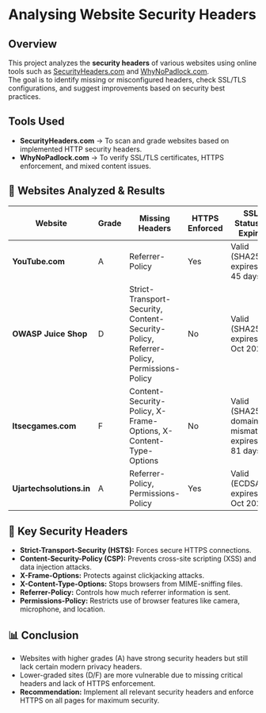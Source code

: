 # Analysing Website Security Headers

## Overview
This project analyzes the **security headers** of various websites using online tools such as [SecurityHeaders.com](https://securityheaders.com/) and [WhyNoPadlock.com](https://www.whynopadlock.com/).  
The goal is to identify missing or misconfigured headers, check SSL/TLS configurations, and suggest improvements based on security best practices.

## Tools Used
- **SecurityHeaders.com** → To scan and grade websites based on implemented HTTP security headers.  
- **WhyNoPadlock.com** → To verify SSL/TLS certificates, HTTPS enforcement, and mixed content issues.

## 🧪 Websites Analyzed & Results

| Website                | Grade | Missing Headers                                                                 | HTTPS Enforced | SSL Status & Expiry         |
|------------------------|-------|---------------------------------------------------------------------------------|----------------|-----------------------------|
| **YouTube.com**        | A     | Referrer-Policy                                                                 | Yes            | Valid (SHA256), expires in 45 days |
| **OWASP Juice Shop**   | D     | Strict-Transport-Security, Content-Security-Policy, Referrer-Policy, Permissions-Policy | No     | Valid (SHA256), expires 15 Oct 2025 |
| **Itsecgames.com**     | F     | Content-Security-Policy, X-Frame-Options, X-Content-Type-Options                 | No            | Valid (SHA256), domain mismatch, expires in 81 days |
| **Ujartechsolutions.in**| A    | Referrer-Policy, Permissions-Policy                                             | Yes            | Valid (ECDSA), expires 20 Oct 2025 |

## 📌 Key Security Headers
- **Strict-Transport-Security (HSTS):** Forces secure HTTPS connections.  
- **Content-Security-Policy (CSP):** Prevents cross-site scripting (XSS) and data injection attacks.  
- **X-Frame-Options:** Protects against clickjacking attacks.  
- **X-Content-Type-Options:** Stops browsers from MIME-sniffing files.  
- **Referrer-Policy:** Controls how much referrer information is sent.  
- **Permissions-Policy:** Restricts use of browser features like camera, microphone, and location.

## 📊 Conclusion
- Websites with higher grades (A) have strong security headers but still lack certain modern privacy headers.  
- Lower-graded sites (D/F) are more vulnerable due to missing critical headers and lack of HTTPS enforcement.  
- **Recommendation:** Implement all relevant security headers and enforce HTTPS on all pages for maximum security.

